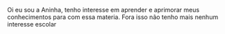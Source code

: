 Oi eu sou a Aninha, tenho interesse em aprender e aprimorar meus conhecimentos para com essa materia.
Fora isso não tenho mais nenhum interesse escolar


